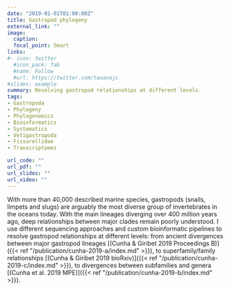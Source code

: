 ```yaml
---
date: "2019-01-01T01:00:00Z"
title: Gastropod phylogeny
external_link: ""
image:
  caption: 
  focal_point: Smart
links:
#- icon: twitter
  #icon_pack: fab
  #name: Follow
  #url: https://twitter.com/tauanajc
#slides: example
summary: Resolving gastropod relationships at different levels.
tags:
- Gastropoda
- Phylogeny
- Phylogenomics
- Bioinformatics
- Systematics
- Vetigastropoda
- Fissurellidae
- Transcriptomes

url_code: ""
url_pdf: ""
url_slides: ""
url_video: ""
---
```


With more than 40,000 described marine species, gastropods (snails, limpets and slugs) are arguably the most diverse group of invertebrates in the oceans today. With the main lineages diverging over 400 million years ago, deep relationships between major clades remain poorly understood. I use different sequencing approaches and custom bioinformatic pipelines to resolve gastropod relationships at different levels: from ancient divergences between major gastropod lineages [(Cunha & Giribet 2019 Proceedings B)]({{< ref "/publication/cunha-2019-a/index.md" >}}), to superfamily/family relationships [(Cunha & Giribet 2019 bioRxiv)]({{< ref "/publication/cunha-2019-c/index.md" >}}), to divergences between subfamilies and genera [(Cunha et al. 2019 MPE)]({{< ref "/publication/cunha-2019-b/index.md" >}}).
